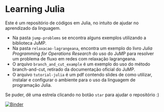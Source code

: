 # Learning Julia

Este é um repositório de códigos em Julia, no intuito de ajudar no aprendizado da linguagem.

- Na pasta `jump-problems` se encontra alguns exemplos utilizando a biblioteca JuMP.
- Na pasta `relaxacao-lagrangeana`, encontra um exemplo do livro *Julia Programming for Operations Research* do uso do JuMP para resolver um problema de fluxo em redes com relaxação lagrangeana.
- O arquivo `branch_and_cut_example` é um exemplo do uso do método branch-and-cut, retirado da documentação oficial do JuMP. 
- O arquivo `tutorial-julia` é um pdf contendo slides de como utilizar, instalar e configurar o ambiente para o uso da linguagem de programação Julia.

Se puder, dê uma estrela clicando no botão `star` para ajudar o repositório :) 

[![Binder](https://mybinder.org/badge_logo.svg)](https://mybinder.org/v2/gh/afazevedo/learning-julia/HEAD?filepath=minicurso-julia%2FJuliaMinicurso.ipynb)
